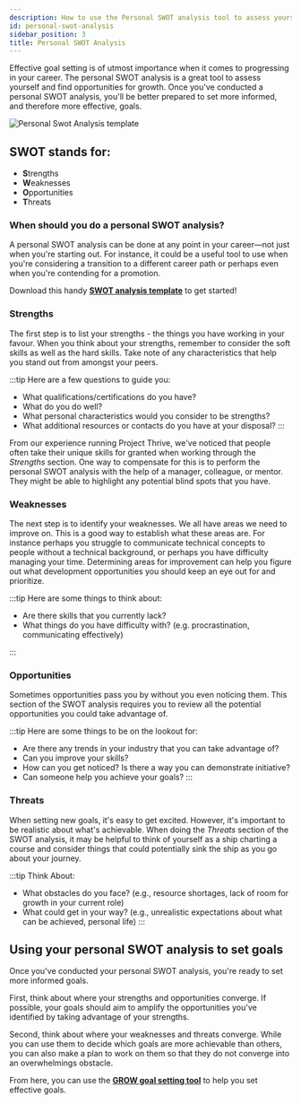 ```yaml
---
description: How to use the Personal SWOT analysis tool to assess yourself and set more effective goals.
id: personal-swot-analysis
sidebar_position: 3
title: Personal SWOT Analysis
---
```


<head>
    <meta property="og:title" content="Personal SWOT analysis" />
    <meta property="og:type" content="article" />
    <meta property="og:url" content="https://www.developermentoring.guide/docs/essential-mentoring-resources/personal-swot-analysis" />
</head>

Effective goal setting is of utmost importance when it comes to progressing in your career. The personal SWOT analysis is a great tool to assess yourself and find opportunities for growth. Once you've conducted a personal SWOT analysis, you'll be better prepared to set more informed, and therefore more effective, goals.

![Personal Swot Analysis template](/img/assets/swot-analysis.png)

## SWOT stands for:

* **S**trengths&#x20;
* **W**eaknesses&#x20;
* **O**pportunities&#x20;
* **T**hreats

### When should you do a personal SWOT analysis?

A personal SWOT analysis can be done at any point in your career—not just when you're starting out. For instance, it could be a useful tool to use when you're considering a transition to a different career path or perhaps even when you're contending for a promotion.

Download this handy [**SWOT analysis template**](../../static/docs/SWOT.Analysis.pdf) to get started!

### Strengths

The first step is to list your strengths - the things you have working in your favour. When you think about your strengths, remember to consider the soft skills as well as the hard skills. Take note of any characteristics that help you stand out from amongst your peers.

:::tip Here are a few questions to guide you:

* What qualifications/certifications do you have?&#x20;
* What do you do well?&#x20;
* What personal characteristics would you consider to be strengths?&#x20;
* What additional resources or contacts do you have at your disposal?
:::

From our experience running Project Thrive, we've noticed that people often take their unique skills for granted when working through the *Strengths* section. One way to compensate for this is to perform the personal SWOT analysis with the help of a manager, colleague, or mentor. They might be able to highlight any potential blind spots that you have.

### Weaknesses

The next step is to identify your weaknesses. We all have areas we need to improve on. This is a good way to establish what these areas are. For instance perhaps you struggle to communicate technical concepts to people without a technical background, or perhaps you have difficulty managing your time. Determining areas for improvement can help you figure out what development opportunities you should keep an eye out for and prioritize.

:::tip Here are some things to think about:

* Are there skills that you currently lack?&#x20;
* What things do you have difficulty with? (e.g. procrastination, communicating effectively)

:::

### Opportunities

Sometimes opportunities pass you by without you even noticing them. This section of the SWOT analysis requires you to review all the potential opportunities you could take advantage of.

:::tip Here are some things to be on the lookout for:

* Are there any trends in your industry that you can take advantage of?
* Can you improve your skills?
* How can you get noticed? Is there a way you can demonstrate initiative?
* Can someone help you achieve your goals?
:::

### Threats

When setting new goals, it's easy to get excited. However, it's important to be realistic about what's achievable. When doing the *Threats* section of the SWOT analysis, it may be helpful to think of yourself as a ship charting a course and consider things that could potentially sink the ship as you go about your journey.

:::tip Think About:

* What obstacles do you face? (e.g., resource shortages, lack of room for growth in your current role)
* What could get in your way? (e.g., unrealistic expectations about what can be achieved, personal life)
:::

## Using your personal SWOT analysis to set goals

Once you've conducted your personal SWOT analysis, you're ready to set more informed goals.

First, think about where your strengths and opportunities converge. If possible, your goals should aim to amplify the opportunities you've identified by taking advantage of your strengths.

Second, think about where your weaknesses and threats converge. While you can use them to decide which goals are more achievable than others, you can also make a plan to work on them so that they do not converge into an overwhelmings obstacle.

From here, you can use the [**GROW goal setting tool**](/docs/essential-mentoring-resources/goal-setting) to help you set effective goals.
